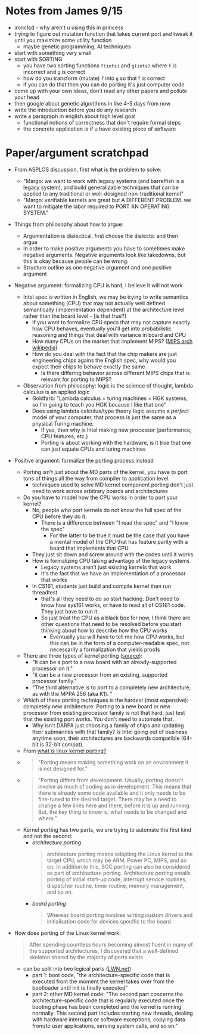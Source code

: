 # Notes from James 9/15

- ironclad - why aren't u using this in princess
- trying to figure out mutation function that takes current port and tweak it
until you maximize some utility function
    - maybe genetic programming, AI techniques
- start with something very small
- start with SORTING
    - you have two sorting functions `f(ints)` and `g(ints)` where `f` is
    incorrect and `g` is correct
    - how do you transform (mutate) `f` into `g` so that f is correct
    - if you can do that then you can do porting it's just computer code
- come up with your own ideas, don't read any other papers and pollute your head
- then google about genetic algorithms in like 4-5 days from now
- write the introduction before you do any research 
- write a paragraph in english about high level goal
    - functional notions of correctness that don't require formal steps 
    - the concrete application is if u have existing piece of software  

# Paper/argument scratchpad

- From ASPLOS discussion, first what is the problem to solve:
    - "Margo: we want to work with legacy systems (and
    barrelfish is a legacy system), and build generalizable techniques that can be
    applied to any traditional or well-designed non-traditional kernel"
    - "Margo: verifiable kernels are great but A DIFFERENT PROBLEM. we want
    to mitigate the labor required to PORT AN OPERATING SYSTEM."

- Things from philosophy about how to argue:
    - Argumentation is dialectical, first choose the dialectic and then argue
    - In order to make positive arguments you have to sometimes make negative
    arguments. Negative arguments look like takedowns, but this is okay because
    people can be wrong.
    - Structure outline as one negative argument and one positive argument

- Negative argument: formalizing CPU is hard, I believe it will not work
    - Intel spec is written in English, we may be trying to write semantics
    about something (CPU) that may not actually well defined semantically (implementation
    dependent) at the architecture level rather than the board level - [is that true?]
        - If you want to formalize CPU specs that may not capture exactly how
        CPU behaves, eventually you'll get into probabilistic reasoning and
        things that deal with variance in board and CPU
        - How many CPUs on the market that implement MIPS? ([MIPS arch
        wikipedia](https://en.wikipedia.org/wiki/MIPS_architecture)) 
        - How do you deal with the fact that the chip makers are just
        engineering chips agains the English spec, why would you expect their chips to
        behave exactly the same
            - Is there differing behavior across different MIPS chips that is
            relevant for porting to MIPS?
    - Observation from philosophy: logic is the science of thought, lambda
    calculus is an applied logic
        - Goldfarb: "Lambda calculus = turing machines = HGK systems, so I'm going
        to teach you HGK because I like that one"
        - Does using lambda calculus/type theory logic assume a *perfect* model of
        your computer, that process is just the same as a physical Turing machine.
            - If yes, then why is Intel making new processor (performance, CPU features, etc.)
            - Porting is about working with the hardware, is it true that one
            can just equate CPUs and turing machines

- Positive argument: formalize the porting process instead
    - Porting isn't just about the MD parts of the kernel, you have to port
    tons of things all the way from compiler to application level.
        - techniques used to solve MD kernel component porting don't just need
        to work across arbitrary boards and architectures
    - Do you have to model how the CPU works in order to port your kernel?
        - No, people who port kernels do not know the full spec of the CPU before they do it.
            - There is a difference between "I read the spec" and "I know the
            spec"
                - For the latter to be true it must be the case that you have a mental
                model of the CPU that has feature parity with a board that
                implements that CPU. 
        - They just sit down and screw around with the codes until it works
        - How is formalizing CPU taking advantage of the legacy systems
            - Legacy systems aren't just existing kernels that work
            - It's the fact that we have an implementation of a processor that works
        - In CS161, students just build and compile kernel then run threadtest
            - that's all they need to do so start hacking. Don't need to know how sys161
            works, or have to read all of OS161 code. They just have to run it.
            - So just treat the CPU as a black box for now, I think there are
            other questions that need to be resolved before you start thinking about how to
            describe how the CPU works
                - Eventually you will have to tell me how CPU works, but this
                can be in the form of a computer-readable spec, not necessarily a formalization
                that yields proofs
    - There are three types of kernel porting ([source](https://lwn.net/Articles/597351/)):
        - "It can be a port to a new board with an already-supported processor on it."
        - "it can be a new processor from an existing, supported processor family."
        - "The third alternative is to port to a completely new architecture, as
        with the MPPA 256 (aka K1). "
    - Which of these porting techniques is the hardest (most expensive):
    completely new architecture. Porting to a new board or new processor from
    existing processor family is not that hard, just test that the existing port
    works. You don't need to automate that.
        - Why isn't DARPA just choosing a family of chips and updating their
        submarines with that family? Is Intel going out of business anytime
        soon, their architectures are backwards compatible (64-bit is 32-bit compat).
    - From [what is linux kernel
    porting?](http://opensourceforu.com/2014/09/what-is-linux-kernel-porting/)
    * > "Porting means making something work on an environment it is not designed for."
    * > "Porting differs from development. Usually, porting doesn’t involve as much of
    coding as in development. This means that there is already some code available
    and it only needs to be fine-tuned to the desired target. There may be a need
    to change a few lines here and there, before it is up and running. But, the key
    thing to know is, what needs to be changed and where."
    - Kernel porting has two parts, we are trying to automate the first kind and
    not the second: 
        - *architecture porting*
            > architecture porting means adapting the Linux kernel to the target
            CPU, which may be ARM, Power PC, MIPS, and so on. In addition to this, SOC
            porting can also be considered as part of architecture porting. 
            > Architecture porting entails porting of initial start-up code,
            interrupt service routines, dispatcher routine, timer routine, memory
            management, and so on.
        - *board porting*
            > Whereas board porting involves writing custom drivers and
            initialisation code for devices specific to the board.

- How does porting of the Linux kernel work:
    > After spending countless hours becoming almost fluent in many of the
    supported architectures, I discovered that a well-defined skeleton shared by
    the majority of ports exists
    - can be split into two logical parts ([LWN.net](https://lwn.net/Articles/654783/))
        - part 1: boot code, "the architecture-specific code that is executed
        from the moment the kernel takes over from the bootloader until init is finally
        executed"
        - part 2: other MD kernel code: "The second part concerns the
        architecture-specific code that is regularly executed once the booting phase
        has been completed and the kernel is running normally. This second part
        includes starting new threads, dealing with hardware interrupts or software
        exceptions, copying data from/to user applications, serving system calls, and
        so on."
